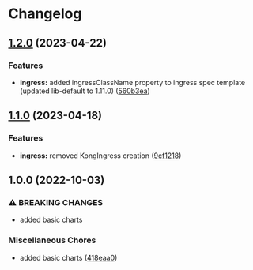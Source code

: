 # Changelog

## [1.2.0](https://github.com/ptonini/helm-charts/compare/ingress-v1.1.0...ingress-v1.2.0) (2023-04-22)


### Features

* **ingress:** added ingressClassName property to ingress spec template (updated lib-default to 1.11.0) ([560b3ea](https://github.com/ptonini/helm-charts/commit/560b3ea564311532f3d28cc445d957ce4ad10dbe))

## [1.1.0](https://github.com/ptonini/helm-charts/compare/ingress-v1.0.0...ingress-v1.1.0) (2023-04-18)


### Features

* **ingress:** removed KongIngress creation ([9cf1218](https://github.com/ptonini/helm-charts/commit/9cf121876446c09834549808c839a7c14a99e031))

## 1.0.0 (2022-10-03)


### ⚠ BREAKING CHANGES

* added basic charts

### Miscellaneous Chores

* added basic charts ([418eaa0](https://github.com/ptonini/helm-charts/commit/418eaa0d04b5ec8fd2b5f6c664e20fddf9eedb56))
